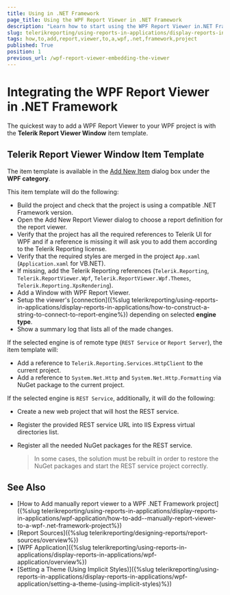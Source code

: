 ```yaml
---
title: Using in .NET Framework
page_title: Using the WPF Report Viewer in .NET Framework
description: "Learn how to start using the WPF Report Viewer in.NET Framework through the Telerik Reporting Visual Studio Item Templates."
slug: telerikreporting/using-reports-in-applications/display-reports-in-applications/wpf-application/how-to-add-report-viewer-to-a-wpf-.net-framework-project
tags: how,to,add,report,viewer,to,a,wpf,.net,framework,project
published: True
position: 1
previous_url: /wpf-report-viewer-embedding-the-viewer
---
```


# Integrating the WPF Report Viewer in .NET Framework

The quickest way to add a WPF Report Viewer to your WPF project is with the __Telerik Report Viewer Window__ item template. 

## Telerik Report Viewer Window Item Template

The item template is available in the [Add New Item](https://learn.microsoft.com/en-us/previous-versions/visualstudio/visual-studio-2010/w0572c5b(v=vs.100)) dialog box under the __WPF category__.

This item template will do the following:

* Build the project and check that the project is using a compatible .NET Framework version.
* Open the Add New Report Viewer dialog to choose a report definition for the report viewer.
* Verify that the project has all the required references to Telerik UI for WPF and if a reference is missing it will ask you to add them according to the Telerik Reporting license.
* Verify that the required styles are merged in the project `App.xaml` (`Application.xaml` for VB.NET).
* If missing, add the Telerik Reporting references (`Telerik.Reporting`, `Telerik.ReportViewer.Wpf`, `Telerik.ReportViewer.Wpf.Themes`, `Telerik.Reporting.XpsRendering`). 
* Add a Window with WPF Report Viewer.
* Setup the viewer's [connection]({%slug telerikreporting/using-reports-in-applications/display-reports-in-applications/how-to-construct-a-string-to-connect-to-report-engine%}) depending on selected __engine type__.
* Show a summary log that lists all of the made changes.

If the selected engine is of remote type (`REST Service` or `Report Server`), the item template will:

* Add a reference to `Telerik.Reporting.Services.HttpClient` to the current project.
* Add a reference to `System.Net.Http` and `System.Net.Http.Formatting` via NuGet package to the current project.

If the selected engine is `REST Service`, additionally, it will do the following:

* Create a new web project that will host the REST service.
* Register the provided REST service URL into IIS Express virtual directories list.
* Register all the needed NuGet packages for the REST service.

   >In some cases, the solution must be rebuilt in order to restore the NuGet packages and start the REST service project correctly.

## See Also

* [How to Add  manually report viewer to a WPF .NET Framework project]({%slug telerikreporting/using-reports-in-applications/display-reports-in-applications/wpf-application/how-to-add--manually-report-viewer-to-a-wpf-.net-framework-project%})
* [Report Sources]({%slug telerikreporting/designing-reports/report-sources/overview%})
* [WPF Application]({%slug telerikreporting/using-reports-in-applications/display-reports-in-applications/wpf-application/overview%})
* [Setting a Theme (Using Implicit Styles)]({%slug telerikreporting/using-reports-in-applications/display-reports-in-applications/wpf-application/setting-a-theme-(using-implicit-styles)%})
